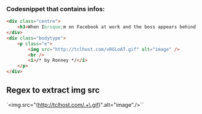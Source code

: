 ### Codesnippet that contains infos:

```html
<div class="centre">
    <h3>When I&rsquo;m on Facebook at work and the boss appears behind me</h3>
</div>
<div class="bodytype">
    <p class="e">
        <img src="http://tclhost.com/vRGLoAT.gif" alt="image" />
        <br />
        <i>/* by Ronney */</i>
    </p>
</div>
```
## Regex to extract img src
`<img.src="(http://tclhost.com/.+\.gif)".alt="image"./>``
